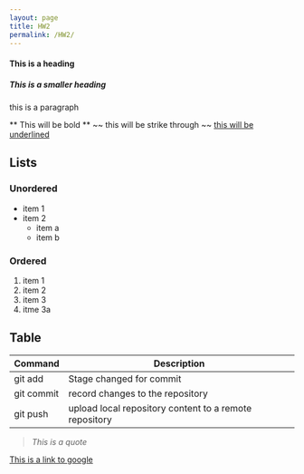 ```yaml
---
layout: page
title: HW2
permalink: /HW2/
---
```


#### This is a heading
##### This is a smaller heading
this is a paragraph

** This will be bold ** ~~ this will be strike through ~~ <ins> this will be underlined </ins>

## Lists
### Unordered
+ item 1
+ item 2
  - item a
  - item b
### Ordered
1. item 1
2. item 2
3. item 3
4. itme 3a

## Table
| Command | Description |
| ----- | ----- |
| git add | Stage changed for commit |
| git commit | record changes to the repository |
| git push | upload local repository content to a remote repository |

> _This is a quote_

[This is a link to google](http://google.com)


